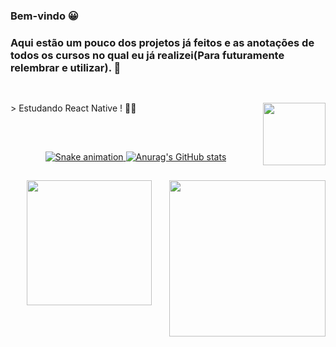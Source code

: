 ### Bem-vindo 😀
    
### Aqui estão um pouco dos projetos já feitos e as anotações de todos os cursos no qual eu já realizei(Para futuramente relembrar e utilizar). 👾

##

<div> 
    <br>
    > Estudando React Native ! 👨‍💻 <img align="right" heigth="100px" width="100px" src="https://cdn.jsdelivr.net/gh/devicons/devicon/icons/react/react-original.svg" />
</div>

##

<br>

<div align="center">
  <a href="https://github.com/ericmli">
      
      
![Snake animation](https://github.com/ericmli/ericmli/blob/output/github-contribution-grid-snake.svg)
![Anurag's GitHub stats](https://github-readme-stats.vercel.app/api?username=ericmli&show_icons=true&theme=transparent)
   </a>
</div>

##

<div align="center">
    
  <img align="right" width="250px" height="250px" src="https://media.giphy.com/media/bGgsc5mWoryfgKBx1u/giphy.gif">

  <a href="https://www.linkedin.com/in/ericmli/"><img heigth="200px" width="200px" src="https://cdn.jsdelivr.net/gh/devicons/devicon/icons/linkedin/linkedin-original-wordmark.svg" /></a>
    
</div>

